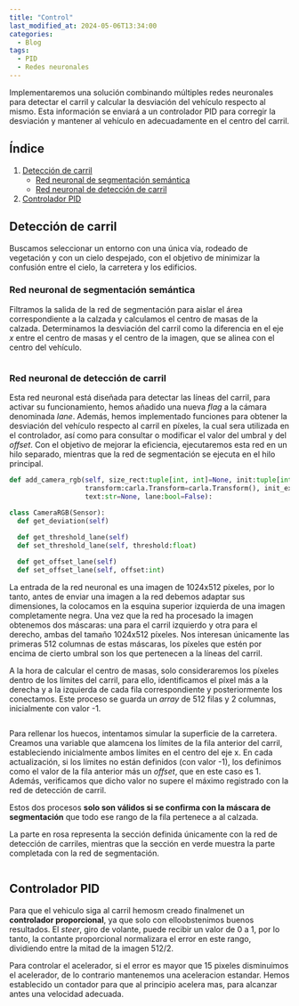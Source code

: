 ```yaml
---
title: "Control"
last_modified_at: 2024-05-06T13:34:00
categories:
  - Blog
tags:
  - PID
  - Redes neuronales
---
```


Implementaremos una solución combinando múltiples redes neuronales para detectar el carril y calcular la desviación del vehículo respecto al mismo. Esta información se enviará a un controlador PID para corregir la desviación y mantener al vehículo en adecuadamente en el centro del carril.

## Índice
1. [Detección de carril](#detección-de-carril)
    - [Red neuronal de segmentación semántica](#red-neuronal-de-segmentación-semántica)
    - [Red neuronal de detección de carril](#red-neuronal-de-detección-de-carril)
2. [Controlador PID](#controlador-pid)

## Detección de carril

Buscamos seleccionar un entorno con una única vía, rodeado de vegetación y con un cielo despejado, con el objetivo de minimizar la confusión entre el cielo, la carretera y los edificios.

### Red neuronal de segmentación semántica

Filtramos la salida de la red de segmentación para aislar el área correspondiente a la calzada y calculamos el centro de masas de la calzada. Determinamos la desviación del carril como la diferencia en el eje *x* entre el centro de masas y el centro de la imagen, que se alinea con el centro del vehículo.
<figure class="align-center" style="max-width: 100%">
  <img src="{{ site.url }}{{ site.baseurl }}/images/control/seg.png" alt="">
</figure>

### Red neuronal de detección de carril

Esta red neuronal está diseñada para detectar las líneas del carril, para activar su funcionamiento, hemos añadido una nueva *flag* a la cámara denominada *lane*. Además, hemos implementado funciones para obtener la desviación del vehículo respecto al carril en píxeles, la cual sera utilizada en el controlador, así como para consultar o modificar el valor del umbral y del *offset*. Con el objetivo de mejorar la eficiencia, ejecutaremos esta red en un hilo separado, mientras que la red de segmentación se ejecuta en el hilo principal.
```python
def add_camera_rgb(self, size_rect:tuple[int, int]=None, init:tuple[int, int]=None, seg:bool=False,
                   transform:carla.Transform=carla.Transform(), init_extra:tuple[int, int]=None,
                   text:str=None, lane:bool=False):

class CameraRGB(Sensor):  
  def get_deviation(self)
  
  def get_threshold_lane(self)
  def set_threshold_lane(self, threshold:float)

  def get_offset_lane(self)
  def set_offset_lane(self, offset:int)
```

La entrada de la red neuronal es una imagen de 1024x512 píxeles, por lo tanto, antes de enviar una imagen a la red debemos adaptar sus dimensiones, la colocamos en la esquina superior izquierda de una imagen completamente negra. Una vez que la red ha procesado la imagen obtenemos dos máscaras: una para el carril izquierdo y otra para el derecho, ambas del tamaño 1024x512 píxeles. Nos interesan únicamente las primeras 512 columnas de estas máscaras, los píxeles que estén por encima de cierto umbral son los que pertenecen a la líneas del carril.

A la hora de calcular el centro de masas, solo consideraremos los píxeles dentro de los límites del carril, para ello, identificamos el píxel más a la derecha y a la izquierda de cada fila correspondiente y posteriormente los conectamos. Este proceso  se guarda un *array* de 512 filas y 2 columnas, inicialmente con valor -1.
<figure class="align-center" style="max-width: 100%">
  <img src="{{ site.url }}{{ site.baseurl }}/images/control/lane.png" alt="">
</figure>

Para rellenar los huecos, intentamos simular la superficie de la carretera. Creamos una variable que alamcena los límites de la fila anterior del carril, estableciendo inicialmente ambos límites en el centro del eje x. En cada actualización, si los límites no están definidos (con valor -1), los definimos como el valor de la fila anterior más un *offset*, que en este caso es 1. Además, verificamos que dicho valor no supere el máximo registrado con la red de detección de carril.

Estos dos procesos **solo son válidos si se confirma con la máscara de segmentación** que todo ese rango de la fila pertenece a al calzada.

La parte en rosa representa la sección definida únicamente con la red de detección de carriles, mientras que la sección en verde muestra la parte completada con la red de segmentación.
<figure class="align-center" style="max-width: 100%">
  <img src="{{ site.url }}{{ site.baseurl }}/images/control/lane_seg.png" alt="">
</figure>

## Controlador PID

Para que el vehiculo siga al carril hemosm creado finalmenet un **controlador proporcional**, ya que solo con elloobstenimos buenos resultados. El *steer*, giro de volante, puede recibir un valor de 0 a 1, por lo tanto, la contante proporcional normalizara el error en este rango, dividiendo entre la mitad de la imagen 512/2. 

Para controlar el acelerador, si el error es mayor que 15 pixeles disminuimos el acelerador, de lo contrario mantenemos una aceleracion estandar. Hemos establecido un contador para que al principio acelera mas, para alcanzar antes una velocidad adecuada.
